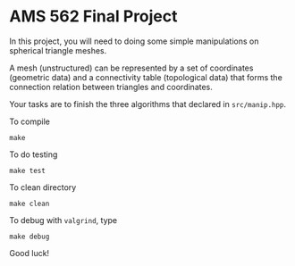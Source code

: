# AMS 562 Final Project #

In this project, you will need to doing some simple manipulations on spherical
triangle meshes.

A mesh (unstructured) can be represented by a set of coordinates (geometric data)
and a connectivity table (topological data) that forms the connection relation
between triangles and coordinates.

Your tasks are to finish the three algorithms that declared in `src/manip.hpp`.

To compile

```console
make
```

To do testing

```console
make test
```

To clean directory

```console
make clean
```

To debug with `valgrind`, type

```console
make debug
```

Good luck!
